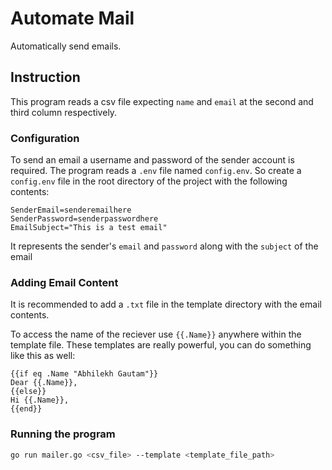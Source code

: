 # Automate Mail
Automatically send emails.

## Instruction
This program reads a csv file expecting `name` and `email` at the second and third column respectively.

### Configuration
To send an email a username and password of the sender account is required.
The program reads a `.env` file named `config.env`. So create a `config.env` file in the root directory of the project
with the following contents:
```
SenderEmail=senderemailhere
SenderPassword=senderpasswordhere
EmailSubject="This is a test email"
```
It represents the sender's `email` and `password` along with the `subject` of the email

### Adding Email Content
It is recommended to add a `.txt` file in the template directory with the email contents.

To access the name of the reciever use `{{.Name}}` anywhere within the template file.
These templates are really powerful, you can do something like this as well:

```
{{if eq .Name "Abhilekh Gautam"}}
Dear {{.Name}},   
{{else}}
Hi {{.Name}},
{{end}}
```

### Running the program 
```bash
go run mailer.go <csv_file> --template <template_file_path>
```
